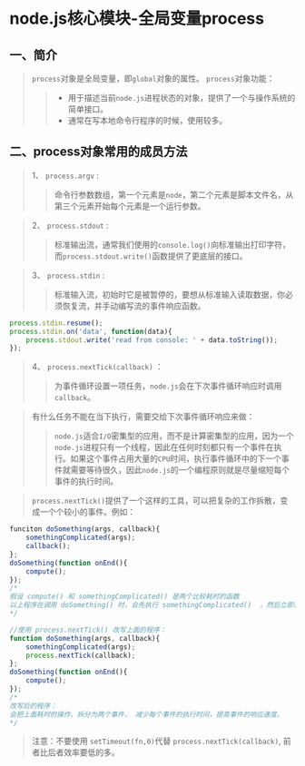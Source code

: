 # node.js核心模块-全局变量process

## 一、简介
> `process`对象是全局变量，即`global`对象的属性。
> `process`对象功能：
>>- 用于描述当前`node.js`进程状态的对象，提供了一个与操作系统的简单接口。
>>- 通常在写本地命令行程序的时候，使用较多。


## 二、process对象常用的成员方法

>1、 `process.argv`  : 
>> 命令行参数数组，第一个元素是`node`，第二个元素是脚本文件名，从第三个元素开始每个元素是一个运行参数。

>2、 `process.stdout`  : 
>> 标准输出流，通常我们使用的`console.log()`向标准输出打印字符，而`process.stdout.write()`函数提供了更底层的接口。

>3、 `process.stdin`  :  
>> 标准输入流，初始时它是被暂停的，要想从标准输入读取数据，你必须恢复流，并手动编写流的事件响应函数。
```js
process.stdin.resume();
process.stdin.on('data', function(data){
    process.stdout.write('read from console: ' + data.toString());
});
```

>4、 `process.nextTick(callback)`  ：
>> 为事件循环设置一项任务，`node.js`会在下次事件循环响应时调用`callback`。

> 有什么任务不能在当下执行，需要交给下次事件循环响应来做：
>> `node.js`适合`I/O`密集型的应用，而不是计算密集型的应用，因为一个`node.js`进程只有一个线程，因此在任何时刻都只有一个事件在执行。如果这个事件占用大量的`CPU`时间，执行事件循环中的下一个事件就需要等待很久，因此`node.js`的一个编程原则就是尽量缩短每个事件的执行时间。

> `process.nextTick()`提供了一个这样的工具，可以把复杂的工作拆散，变成一个个较小的事件。例如：
```js
funciton doSomething(args, callback){
    somethingComplicated(args);
    callback();
};
doSomething(function onEnd(){
    compute();
});
/*
假设 compute() 和 somethingComplicated() 是两个比较耗时的函数
以上程序在调用 doSomething() 时，会先执行 somethingComplicated()  ，然后立即调用回调函数 callback，在 onEnd() 中又会执行 compute() 
*/
```

```js
//使用 process.nextTick() 改写上面的程序：
function doSomething(args, callback){
    somethingComplicated(args);
    process.nextTick(callback);
};
doSomething(function onEnd(){
    compute();
});
/*
改写后的程序：
会把上面耗时的操作，拆分为两个事件， 减少每个事件的执行时间，提高事件的响应速度。
*/
```
> 注意：不要使用 `setTimeout(fn,0)`代替 `process.nextTick(callback)`, 前者比后者效率要低的多。


